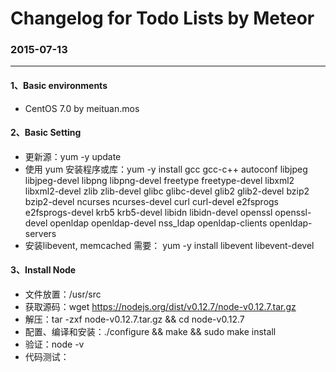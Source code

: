 # Changelog for Todo Lists by Meteor


### 2015-07-13
----

#### 1、Basic environments

  - CentOS 7.0 by meituan.mos

#### 2、Basic Setting

  - 更新源：yum -y update
  - 使用 yum 安装程序或库：yum -y install gcc gcc-c++ autoconf libjpeg libjpeg-devel libpng libpng-devel freetype freetype-devel libxml2 libxml2-devel zlib zlib-devel glibc glibc-devel glib2 glib2-devel bzip2 bzip2-devel ncurses ncurses-devel curl curl-devel e2fsprogs e2fsprogs-devel krb5 krb5-devel libidn libidn-devel openssl openssl-devel openldap openldap-devel nss_ldap openldap-clients openldap-servers
  - 安装libevent, memcached 需要： yum -y install libevent libevent-devel
  
#### 3、Install Node

  - 文件放置：/usr/src
  - 获取源码：wget https://nodejs.org/dist/v0.12.7/node-v0.12.7.tar.gz
  - 解压：tar -zxf node-v0.12.7.tar.gz && cd node-v0.12.7
  - 配置、编译和安装：./configure && make && sudo make install
  - 验证：node -v
  - 代码测试：
  
